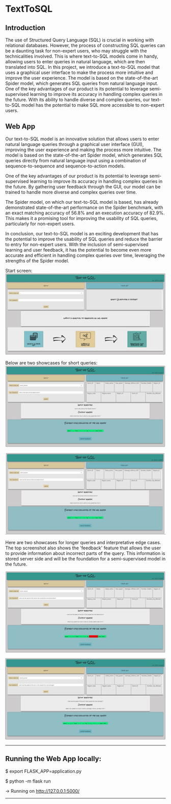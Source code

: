 # TextToSQL

## Introduction 

The use of Structured Query Language (SQL) is crucial in working with relational databases. 
However, the process of constructing SQL queries can be a daunting task for non-expert users, 
who may struggle with the technicalities involved. This is where text-to-SQL models come in 
handy, allowing users to enter queries in natural language, which are then translated into SQL. 
In this project, we introduce a text-to-SQL model that uses a graphical user interface to make the 
process more intuitive and improve the user experience. The model is based on the 
state-of-the-art Spider model, which generates SQL queries from natural language input. One of 
the key advantages of our product is its potential to leverage semi-supervised learning to 
improve its accuracy in handling complex queries in the future. With its ability to handle 
diverse and complex queries, our text-to-SQL model has the potential to make SQL more accessible 
to non-expert users.



## Web App

Our text-to-SQL model is an innovative solution that allows users to enter natural language 
queries through a graphical user interface (GUI), improving the user experience and making the 
process more intuitive. The model is based on the state-of-the-art Spider model, which generates 
SQL queries directly from natural language input using a combination of sequence-to-sequence and 
sequence-to-action models.

One of the key advantages of our product is its potential to leverage semi-supervised learning to
improve its accuracy in handling complex queries in the future. By gathering user feedback 
through the GUI, our model can be trained to handle more diverse and complex queries over time. 

The Spider model, on which our text-to-SQL model is based, has already demonstrated 
state-of-the-art performance on the Spider benchmark, with an exact matching accuracy of 56.8% 
and an execution accuracy of 82.9%. This makes it a promising tool for improving the usability 
of SQL queries, particularly for non-expert users.

In conclusion, our text-to-SQL model is an exciting development that has the potential to improve 
the usability of SQL queries and reduce the barrier to entry for non-expert users. With the 
inclusion of semi-supervised learning and user feedback, it has the potential to become even 
more accurate and efficient in handling complex queries over time, leveraging the strengths of the Spider model.

Start screen:
![start screen](screenshots/start.jpg)

Below are two showcases for short queries:
![showcase simple query #1](screenshots/fastest_storm.jpg)

![showcase simple query #2](screenshots/two_fastest_storms.jpg)

Here are two showcases for longer queries and interpretative edge cases. The top screenshot also 
shows the 'feedback' feature that allows the user to provide information about incorrect parts of the 
query. This information is stored server side and will be the foundation for a semi-supervised 
model in the future.

![showcase interpretative edge case #1](screenshots/example_destruction.jpg)

![showcase interpretative edge case #2](screenshots/example_damage.jpg)


----------------

## Running the Web App locally:

$ export FLASK_APP=application.py

$ python -m flask run
 
-> Running on http://127.0.0.1:5000/

----------------
